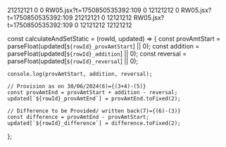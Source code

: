 21212121 0 0
RW05.jsx?t=1750850535392:109 0 12121212 0
RW05.jsx?t=1750850535392:109 21212121 0 12121212
RW05.jsx?t=1750850535392:109 0 12121212 12121212


const calculateAndSetStatic = (rowId, updated) => {
    const provAmtStart = parseFloat(updated[`${rowId}_provAmtStart`] || 0);
    const addition = parseFloat(updated[`${rowId}_addition`] || 0);
    const reversal = parseFloat(updated[`${rowId}_reversal`] || 0);

    console.log(provAmtStart, addition, reversal);

    // Provision as on 30/06/2024(6)={(3+4)-(5)}
    const provAmtEnd = provAmtStart + addition - reversal;
    updated[`${rowId}_provAmtEnd`] = provAmtEnd.toFixed(2);

    // Difference to be Provided/ written back(7)={(6)-(3)}
    const difference = provAmtEnd - provAmtStart;
    updated[`${rowId}_difference`] = difference.toFixed(2);
  };
